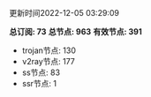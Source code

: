 更新时间2022-12-05 03:29:09

**总订阅: 73**
**总节点: 963**
**有效节点: 391**
- trojan节点: 130
- v2ray节点: 177
- ss节点: 83
- ssr节点: 1
